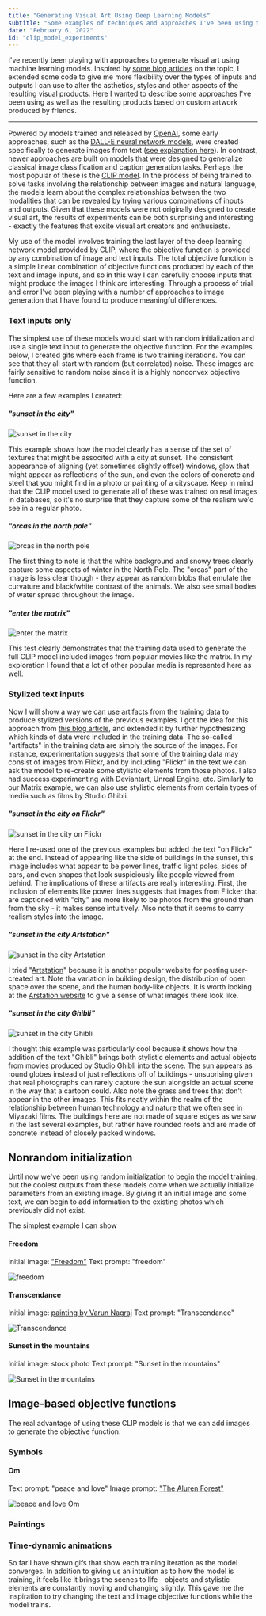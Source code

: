 ```yaml
---
title: "Generating Visual Art Using Deep Learning Models"
subtitle: "Some examples of techniques and approaches I've been using to generate visual art using deep learning models."
date: "February 6, 2022"
id: "clip_model_experiments"
---
```


I've recently been playing with approaches to generate visual art using machine learning models. Inspired by [some blog articles](https://ml.berkeley.edu/blog/posts/clip-art/) on the topic, I extended some code to give me more flexibility over the types of inputs and outputs I can use to alter the asthetics, styles and other aspects of the resulting visual products. Here I wanted to describe some approaches I've been using as well as the resulting products based on custom artwork produced by friends.

---

Powered by models trained and released by [OpenAI](https://openai.com/), some early approaches, such as the [DALL-E neural network models](https://openai.com/blog/dall-e/), were created specifically to generate images from text ([see explanation here](https://ml.berkeley.edu/blog/posts/vq-vae/)). In contrast, newer approaches are built on models that were designed to generalize classical image classification and caption generation tasks. Perhaps the most popular of these is the [CLIP model](https://openai.com/blog/clip/). In the process of being trained to solve tasks involving the relationship between images and natural language, the models learn about the complex relationships between the two modalities that can be revealed by trying various combinations of inputs and outputs. Given that these models were not originally designed to create visual art, the results of experiments can be both surprising and interesting - exactly the features that excite visual art creators and enthusiasts. 

My use of the model involves training the last layer of the deep learning network model provided by CLIP, where the objective function is provided by any combination of image and text inputs. The total objective function is a simple linear combination of objective functions produced by each of the text and image inputs, and so in this way I can carefully choose inputs that might produce the images I think are interesting. Through a process of trial and error I've been playing with a number of approaches to image generation that I have found to produce meaningful differences.


### Text inputs only

The simplest use of these models would start with random initialization and use a single text input to generate the objective function. For the examples below, I created gifs where each frame is two training iterations. You can see that they all start with random (but correlated) noise. These images are fairly sensitive to random noise since it is a highly nonconvex objective function.

Here are a few examples I created:

##### "sunset in the city"

![sunset in the city](https://storage.googleapis.com/public_data_09324832787/mlart/text_only03-None-im-text0%3Dsunset_in_the_city-0_final.gif)

This example shows how the model clearly has a sense of the set of textures that might be associted with a city at sunset. The consistent appearance of aligning (yet sometimes slightly offset) windows, glow that might appear as reflections of the sun, and even the colors of concrete and steel that you might find in a photo or painting of a cityscape. Keep in mind that the CLIP model used to generate all of these was trained on real images in databases, so it's no surprise that they capture some of the realism we'd see in a regular photo.


##### "orcas in the north pole"

![orcas in the north pole](https://storage.googleapis.com/public_data_09324832787/mlart/text_only03-None-im-text0%3Dorcas_in_the_north_pole-4_final.gif)

The first thing to note is that the white background and snowy trees clearly capture some aspects of winter in the North Pole. The "orcas" part of the image is less clear though - they appear as random blobs that emulate the curvature and black/white contrast of the animals. We also see small bodies of water spread throughout the image.


##### "enter the matrix"

![enter the matrix](https://storage.googleapis.com/public_data_09324832787/mlart/text_only03-None-im-text0%3Denter_the_matrix-1_final.gif)

This test clearly demonstrates that the training data used to generate the full CLIP model included images from popular movies like the matrix. In my exploration I found that a lot of other popular media is represented here as well.

### Stylized text inputs

Now I will show a way we can use artifacts from the training data to produce stylized versions of the previous examples. I got the idea for this approach from [this blog article](https://ml.berkeley.edu/blog/posts/clip-art/), and extended it by further hypothesizing which kinds of data were included in the training data. The so-called "artifacts" in the training data are simply the source of the images. For instance, experimentation suggests that some of the training data may consist of images from Flickr, and by including "Flickr" in the text we can ask the model to re-create some stylistic elements from those photos. I also had success experimenting with Deviantart, Unreal Engine, etc. Similarly to our Matrix example, we can also use stylistic elements from certain types of media such as films by Studio Ghibli.

##### "sunset in the city on Flickr"

![sunset in the city on Flickr](https://storage.googleapis.com/public_data_09324832787/mlart/stylized02-None-im-text0%3Dsunset_in_the_city_on_Flickr-1_final.gif)

Here I re-used one of the previous examples but added the text "on Flickr" at the end. Instead of appearing like the side of buildings in the sunset, this image includes what appear to be power lines, traffic light poles, sides of cars, and even shapes that look suspiciously like people viewed from behind. The implications of these artifacts are really interesting. First, the inclusion of elements like power lines suggests that images from Flicker that are captioned with "city" are more likely to be photos from the ground than from the sky - it makes sense intuitively. Also note that it seems to carry realism styles into the image.


##### "sunset in the city Artstation"

![sunset in the city Artstation](https://storage.googleapis.com/public_data_09324832787/mlart/stylized03-None-im-text0%3Dsunset_in_the_city_Artstation-0_final.gif)

I tried "[Artstation](https://www.artstation.com)" because it is another popular website for posting user-created art. Note tha variation in building design, the distribution of open space over the scene, and the human body-like objects. It is worth looking at the [Arstation website](https://www.artstation.com) to give a sense of what images there look like.


##### "sunset in the city Ghibli"

![sunset in the city Ghibli](https://storage.googleapis.com/public_data_09324832787/mlart/stylized03-None-im-text0%3Dsunset_in_the_city_Ghibli-1_final.gif)


I thought this example was particularly cool because it shows how the addition of the text "Ghibli" brings both stylistic elements and actual objects from movies produced by Studio Ghibli into the scene. The sun appears as round globes instead of just reflections off of buildings - unsuprising given that real photographs can rarely capture the sun alongside an actual scene in the way that a cartoon could. Also note the grass and trees that don't appear in the other images. This fits neatly within the realm of the relationship between human technology and nature that we often see in Miyazaki films. The buildings here are not made of square edges as we saw in the last several examples, but rather have rounded roofs and are made of concrete instead of closely packed windows.

## Nonrandom initialization

Until now we've been using random initialization to begin the model training, but the coolest outputs from these models come when we actually initialize parameters from an existing image. By giving it an initial image and some text, we can begin to add information to the existing photos which previously did not exist.

The simplest example I can show

#### Freedom
Initial image: ["Freedom"](https://storage.googleapis.com/public_data_09324832787/mlart/kiersten_freedom_painting_cropped.jpeg)
Text prompt: "freedom"

![freedom](https://storage.googleapis.com/public_data_09324832787/mlart/freedom1.gif)

#### Transcendance
Initial image: [painting by Varun Nagraj](https://storage.googleapis.com/public_data_09324832787/mlart/varun_painting_1.jpeg)
Text prompt: "Transcendance"

![Transcendance](https://storage.googleapis.com/public_data_09324832787/mlart/varun1.gif)


#### Sunset in the mountains
Initial image: stock photo
Text prompt: "Sunset in the mountains"

![Sunset in the mountains](https://storage.googleapis.com/public_data_09324832787/mlart/sunset1.gif)


## Image-based objective functions

The real advantage of using these CLIP models is that we can add images to generate the objective function.

### Symbols

#### Om
Text prompt: "peace and love"
Image prompt: ["The Aluren Forest"](https://www.artstation.com/artwork/mDWZxY)

![peace and love Om](https://storage.googleapis.com/public_data_09324832787/mlart/peace_and_love_deviantart_step0.05_0_final.gif)


### Paintings

#### 


### Time-dynamic animations

So far I have shown gifs that show each training iteration as the model converges. In addition to giving us an intuition as to how the model is training, it feels like it brings the scenes to life - objects and stylistic elements are constantly moving and changing slightly. This gave me the inspiration to try changing the text and image objective functions while the model trains.



